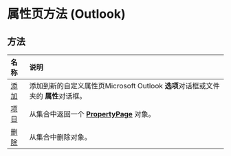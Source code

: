 
# 属性页方法 (Outlook)

## 方法



|**名称**|**说明**|
|:-----|:-----|
|[添加](85fd8b5e-7236-4cae-6d2d-5ff940ceb6a1.md)|添加到新的自定义属性页Microsoft Outlook **选项**对话框或文件夹的 **属性**对话框。|
|[项目](43aab870-10e9-eede-ad04-7d9d19857da4.md)|从集合中返回一个  **[PropertyPage](22e561d5-603e-2cf3-e142-6173dd0d4c25.md)** 对象。|
|[删除](5d728d8c-d95e-5e14-743b-6890de5b542c.md)|从集合中删除对象。|
